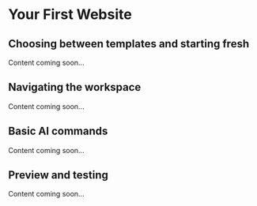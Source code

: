 # Your First Website

## Choosing between templates and starting fresh

Content coming soon...

## Navigating the workspace

Content coming soon...

## Basic AI commands

Content coming soon...

## Preview and testing

Content coming soon...
